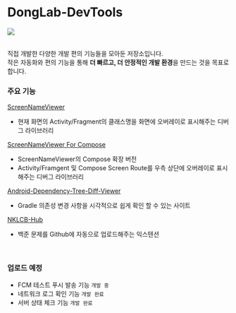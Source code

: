 # DongLab-DevTools
<a href="https://dongx2.tistory.com/">
  <img src="https://img.shields.io/badge/Blog-tistory-00D3F2?style=for-the-badge&link=https://dongx2.tistory.com/" />
</a>

<br>
<br>

직접 개발한 다양한 개발 편의 기능들을 모아둔 저장소입니다.  
작은 자동화와 편의 기능을 통해 **더 빠르고, 더 안정적인 개발 환경**을 만드는 것을 목표로 합니다.

### 주요 기능
[ScreenNameViewer](https://github.com/DongLab-DevTools/ScreenNameViewer)  
  - 현재 화면의 Activity/Fragment의 클래스명을 화면에 오버레이로 표시해주는 디버그 라이브러리

[ScreenNameViewer For Compose](https://github.com/DongLab-DevTools/ScreenNameViewer-For-Compose)  
  - ScreenNameViewer의 Compose 확장 버전
  - Activity/Framgent 및 Compose Screen Route를 우측 상단에 오버레이로 표시해주는 디버그 라이브러리

[Android-Dependency-Tree-Diff-Viewer](https://github.com/DongLab-DevTools/Android-Dependency-Tree-Diff-Viewer)  
  - Gradle 의존성 변경 사항을 시각적으로 쉽게 확인 할 수 있는 사이트

[NKLCB-Hub](https://github.com/DongLab-DevTools/NKLCB-Hub)  
  - 백준 문제를 Github에 자동으로 업로드해주는 익스텐션

<br>

### 업로드 예정
- FCM 테스트 푸시 발송 기능 `개발 중`
- 네트워크 로그 확인 기능 `개발 완료`
- 서버 상태 체크 기능 `개발 완료`
